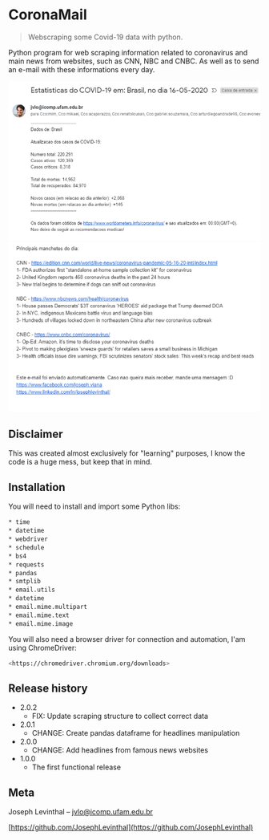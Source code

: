 # CoronaMail

> Webscraping some Covid-19 data with python.

Python program for web scraping information related to coronavirus and main news from websites, such as CNN, NBC and CNBC. As well as to send an e-mail with these informations every day.

![](header1.PNG)
![](header2.PNG)
## Disclaimer

This was created almost exclusively for "learning" purposes, I know the code is a huge mess, but keep that in mind.

## Installation

You will need to install and import some Python libs:

```sh
* time
* datetime
* webdriver
* schedule
* bs4
* requests
* pandas
* smtplib
* email.utils
* datetime
* email.mime.multipart
* email.mime.text
* email.mime.image
```

You will also need a browser driver for connection and automation, I'am using ChromeDriver:

```sh
<https://chromedriver.chromium.org/downloads>
```

## Release history 

* 2.0.2
  * FIX: Update scraping structure to collect correct data
* 2.0.1
  * CHANGE: Create pandas dataframe for headlines manipulation
* 2.0.0
  * CHANGE: Add headlines from famous news websites
* 1.0.0
  * The first functional release

## Meta

Joseph Levinthal – jvlo@icomp.ufam.edu.br

[https://github.com/JosephLevinthal](https://github.com/JosephLevinthal)

